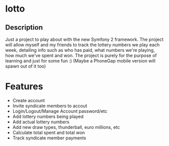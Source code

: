 # lotto

## Description

Just a project to play about with the new Symfony 2 framework. The project will
allow myself and my friends to track the lottery numbers we play each week, detailing
info such as who has paid, what numbers we're playing, how much we've spent and won.
The project is purely for the purpose of learning and just for some fun :) (Maybe a
PhoneGap mobile version will spawn out of it too)

# Features

 - Create account
 - Invite syndicate members to accout
 - Login/Logout/Manage Account password/etc
 - Add lottery numbers being played
 - Add actual lottery numbers
 - Add new draw types, thunderball, euro millions, etc
 - Calculate total spent and total won
 - Track syndicate member payments
 